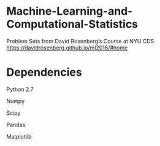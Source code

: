 # Machine-Learning-and-Computational-Statistics
Problem Sets from David Rosenberg’s Course at NYU CDS
https://davidrosenberg.github.io/ml2016/#home

# Dependencies

Python 2.7

Numpy 

Scipy

Pandas

Matplotlib